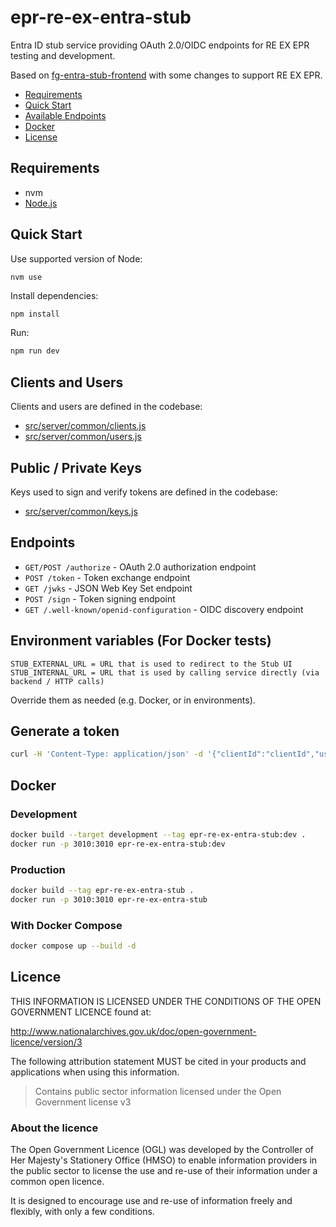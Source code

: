 # epr-re-ex-entra-stub

Entra ID stub service providing OAuth 2.0/OIDC endpoints for RE EX EPR testing and development.

Based on [fg-entra-stub-frontend](https://github.com/DEFRA/fg-entra-stub-frontend) with some changes to support RE EX EPR.

- [Requirements](#requirements)
- [Quick Start](#quick-start)
- [Available Endpoints](available-endpoints)
- [Docker](#docker)
- [License](#license)

## Requirements

- nvm
- [Node.js](http://nodejs.org/)

## Quick Start

Use supported version of Node:

```
nvm use
```

Install dependencies:

```bash
npm install
```

Run:

```bash
npm run dev
```

## Clients and Users

Clients and users are defined in the codebase:

- [src/server/common/clients.js](src/server/common/clients.js)
- [src/server/common/users.js](src/server/common/users.js)

## Public / Private Keys

Keys used to sign and verify tokens are defined in the codebase:

- [src/server/common/keys.js](src/server/common/keys.js)

## Endpoints

- `GET/POST /authorize` - OAuth 2.0 authorization endpoint
- `POST /token` - Token exchange endpoint
- `GET /jwks` - JSON Web Key Set endpoint
- `POST /sign` - Token signing endpoint
- `GET /.well-known/openid-configuration` - OIDC discovery endpoint

## Environment variables (For Docker tests)

```
STUB_EXTERNAL_URL = URL that is used to redirect to the Stub UI
STUB_INTERNAL_URL = URL that is used by calling service directly (via backend / HTTP calls)
```

Override them as needed (e.g. Docker, or in environments).

## Generate a token

```sh
curl -H 'Content-Type: application/json' -d '{"clientId":"clientId","username":"ea@test.gov.uk"}' http://localhost:3010/sign
```

## Docker

### Development

```bash
docker build --target development --tag epr-re-ex-entra-stub:dev .
docker run -p 3010:3010 epr-re-ex-entra-stub:dev
```

### Production

```bash
docker build --tag epr-re-ex-entra-stub .
docker run -p 3010:3010 epr-re-ex-entra-stub
```

### With Docker Compose

```bash
docker compose up --build -d
```

## Licence

THIS INFORMATION IS LICENSED UNDER THE CONDITIONS OF THE OPEN GOVERNMENT LICENCE found at:

<http://www.nationalarchives.gov.uk/doc/open-government-licence/version/3>

The following attribution statement MUST be cited in your products and applications when using this information.

> Contains public sector information licensed under the Open Government license v3

### About the licence

The Open Government Licence (OGL) was developed by the Controller of Her Majesty's Stationery Office (HMSO) to enable
information providers in the public sector to license the use and re-use of their information under a common open
licence.

It is designed to encourage use and re-use of information freely and flexibly, with only a few conditions.
